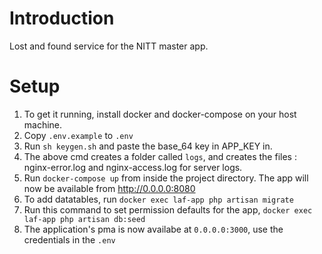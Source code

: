 # Introduction
Lost and found service for the NITT master app.

# Setup 
 1. To get it running, install docker and docker-compose on your host machine.
 2. Copy `.env.example` to `.env`
 3. Run `sh keygen.sh` and paste the base_64 key in APP_KEY in.
 4. The above cmd creates a folder called `logs`, and creates the files : nginx-error.log and nginx-access.log for server logs.
 5. Run `docker-compose up` from inside the project directory. The app will now be available from http://0.0.0.0:8080
 6. To add datatables, run  `docker exec laf-app php artisan migrate`
 7. Run this command to set permission defaults for the app, `docker exec laf-app php artisan db:seed`
 8. The application's pma is now availabe at `0.0.0.0:3000`, use the credentials in the `.env`
